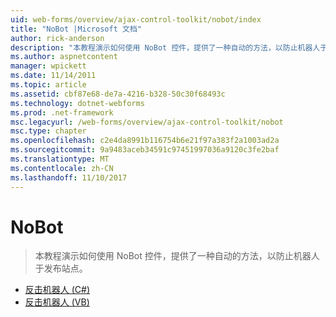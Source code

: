 ```yaml
---
uid: web-forms/overview/ajax-control-toolkit/nobot/index
title: "NoBot |Microsoft 文档"
author: rick-anderson
description: "本教程演示如何使用 NoBot 控件，提供了一种自动的方法，以防止机器人于发布站点。"
ms.author: aspnetcontent
manager: wpickett
ms.date: 11/14/2011
ms.topic: article
ms.assetid: cbf87e68-de7a-4216-b328-50c30f68493c
ms.technology: dotnet-webforms
ms.prod: .net-framework
msc.legacyurl: /web-forms/overview/ajax-control-toolkit/nobot
msc.type: chapter
ms.openlocfilehash: c2e4da8991b116754b6e21f97a383f2a1003ad2a
ms.sourcegitcommit: 9a9483aceb34591c97451997036a9120c3fe2baf
ms.translationtype: MT
ms.contentlocale: zh-CN
ms.lasthandoff: 11/10/2017
---
```

<a name="nobot"></a>NoBot
====================
> 本教程演示如何使用 NoBot 控件，提供了一种自动的方法，以防止机器人于发布站点。


- [反击机器人 (C#)](fighting-bots-cs.md)
- [反击机器人 (VB)](fighting-bots-vb.md)
